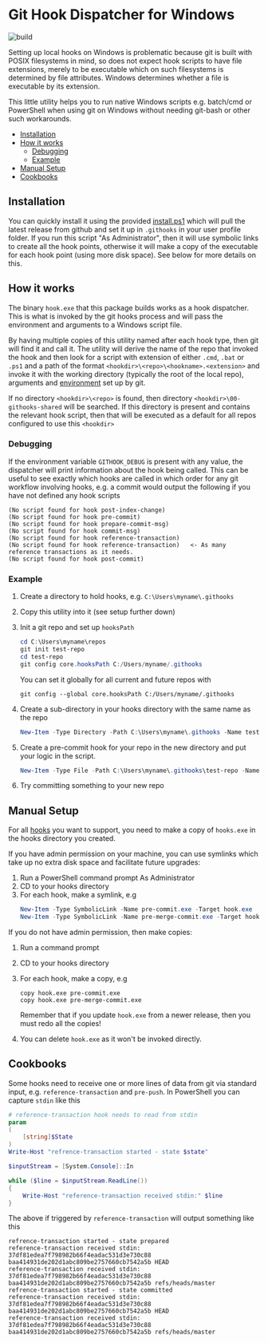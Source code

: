 # Git Hook Dispatcher for Windows


![build](https://img.shields.io/github/actions/workflow/status/fireflycons/git-hook-dispatcher/build_test.yml)

Setting up local hooks on Windows is problematic because git is built with POSIX filesystems in mind, so does not expect hook scripts to have file extensions, merely to be executable which on such filesystems is determined by file attributes. Windows determines whether a file is executable by its extension.

This little utility helps you to run native Windows scripts e.g. batch/cmd or PowerShell when using git on Windows without needing git-bash or other such workarounds.

* [Installation](#installation)
* [How it works](#how-it-works)
    * [Debugging](#debugging)
    * [Example](#example)
* [Manual Setup](#manual-setup)
* [Cookbooks](#cookbooks)

## Installation

You can quickly install it using the provided [install.ps1](./install.ps1) which will pull the latest release from github and set it up in `.githooks` in your user profile folder. If you run this script "As Administrator", then it will use symbolic links to create all the hook points, otherwise it will make a copy of the executable for each hook point (using more disk space). See below for more details on this.

## How it works

The binary `hook.exe` that this package builds works as a hook dispatcher. This is what is invoked by the git hooks process and will pass the environment and arguments to a Windows script file.

By having multiple copies of this utility named after each hook type, then git will find it and call it. The utility will derive the name of the repo that invoked the hook and then look for a script with extension of either `.cmd`, `.bat` or `.ps1` and a path of the format `<hookdir>\<repo>\<hookname>.<extension>` and invoke it with the working directory (typically the root of the local repo), arguments and [environment](https://git-scm.com/book/en/v2/Git-Internals-Environment-Variables) set up by git.

If no directory `<hookdir>\<repo>` is found, then directory `<hookdir>\00-githooks-shared` will be searched. If this directory is present and contains the relevant hook script, then that will be executed as a default for all repos configured to use this `<hookdir>`

### Debugging

If the environment variable `GITHOOK_DEBUG` is present with any value, the dispatcher will print information about the hook being called. This can be useful to see exactly which hooks are called in which order for any git workflow involving hooks, e.g. a commit would output the following if you have not defined any hook scripts

```
(No script found for hook post-index-change)
(No script found for hook pre-commit)
(No script found for hook prepare-commit-msg)
(No script found for hook commit-msg)
(No script found for hook reference-transaction)
(No script found for hook reference-transaction)   <- As many reference transactions as it needs.
(No script found for hook post-commit)
```

### Example

1. Create a directory to hold hooks, e.g. `C:\Users\myname\.githooks`
1. Copy this utility into it (see setup further down)
1. Init a git repo and set up `hooksPath`
    ```powershell
    cd C:\Users\myname\repos
    git init test-repo
    cd test-repo
    git config core.hooksPath C:/Users/myname/.githooks
    ```

    You can set it globally for all current and future repos with

    ```
    git config --global core.hooksPath C:/Users/myname/.githooks
    ```

1. Create a sub-directory in your hooks directory with the same name as the repo
    ```powershell
    New-Item -Type Directory -Path C:\Users\myname\.githooks -Name test-repo
    ```
1. Create a pre-commit hook for your repo in the new directory and put your logic in the script.
    ```powershell
    New-Item -Type File -Path C:\Users\myname\.githooks\test-repo -Name pre-commit.ps1
    ```
1. Try committing something to your new repo

## Manual Setup

For all [hooks](https://git-scm.com/docs/githooks#_hooks) you want to support, you need to make a copy of `hooks.exe` in the hooks directory you created.

If you have admin permission on your machine, you can use symlinks which take up no extra disk space and facilitate future upgrades:

1. Run a PowerShell command prompt As Administrator
1. CD to your hooks directory
1. For each hook, make a symlink, e.g
    ```powershell
    New-Item -Type SymbolicLink -Name pre-commit.exe -Target hook.exe
    New-Item -Type SymbolicLink -Name pre-merge-commit.exe -Target hook.exe
    ```

If you do not have admin permission, then make copies:

1. Run a command prompt
1. CD to your hooks directory
1. For each hook, make a copy, e.g
    ```dos
    copy hook.exe pre-commit.exe
    copy hook.exe pre-merge-commit.exe
    ```

    Remember that if you update `hook.exe` from a newer release, then you must redo all the copies!
1. You can delete `hook.exe` as it won't be invoked directly.


## Cookbooks

Some hooks need to receive one or more lines of data from git via standard input, e.g. `reference-transaction` and `pre-push`. In PowerShell you can capture `stdin` like this

```powershell
# reference-transaction hook needs to read from stdin
param
(
    [string]$State
)
Write-Host "refrence-transaction started - state $state"

$inputStream = [System.Console]::In

while ($line = $inputStream.ReadLine())
{
    Write-Host "reference-transaction received stdin:" $line
}

```

The above if triggered by `reference-transaction` will output something like this

```
refrence-transaction started - state prepared
reference-transaction received stdin: 37df81edea7f798982b66f4eadac531d3e730c88 baa414931de202d1abc809be2757660cb7542a5b HEAD
reference-transaction received stdin: 37df81edea7f798982b66f4eadac531d3e730c88 baa414931de202d1abc809be2757660cb7542a5b refs/heads/master
refrence-transaction started - state committed
reference-transaction received stdin: 37df81edea7f798982b66f4eadac531d3e730c88 baa414931de202d1abc809be2757660cb7542a5b HEAD
reference-transaction received stdin: 37df81edea7f798982b66f4eadac531d3e730c88 baa414931de202d1abc809be2757660cb7542a5b refs/heads/master
```